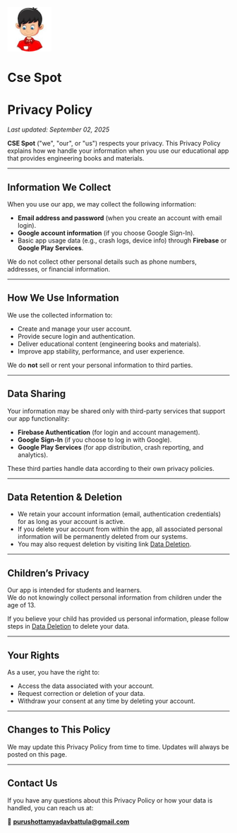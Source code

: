 <img src="./assets/images/cse-spot-logo.png" alt="CSE Spot" height="100"/>

# Cse Spot 
# Privacy Policy

_Last updated: September 02, 2025_

**CSE Spot** ("we", "our", or "us") respects your privacy. This Privacy Policy explains how we handle your information when you use our educational app that provides engineering books and materials.

---

## Information We Collect

When you use our app, we may collect the following information:

- **Email address and password** (when you create an account with email login).  
- **Google account information** (if you choose Google Sign-In).  
- Basic app usage data (e.g., crash logs, device info) through **Firebase** or **Google Play Services**.  

We do not collect other personal details such as phone numbers, addresses, or financial information.  

---

## How We Use Information

We use the collected information to:

- Create and manage your user account.  
- Provide secure login and authentication.  
- Deliver educational content (engineering books and materials).  
- Improve app stability, performance, and user experience.  

We do **not** sell or rent your personal information to third parties.  

---

## Data Sharing

Your information may be shared only with third-party services that support our app functionality:

- **Firebase Authentication** (for login and account management).  
- **Google Sign-In** (if you choose to log in with Google).  
- **Google Play Services** (for app distribution, crash reporting, and analytics).  

These third parties handle data according to their own privacy policies.  

---

## Data Retention & Deletion

- We retain your account information (email, authentication credentials) for as long as your account is active.  
- If you delete your account from within the app, all associated personal information will be permanently deleted from our systems.  
- You may also request deletion by visiting link [Data Deletion](data-deletion.md).  

---

## Children’s Privacy

Our app is intended for students and learners.  
We do not knowingly collect personal information from children under the age of 13.  

If you believe your child has provided us personal information, please follow steps in [Data Deletion](data-deletion.md) to delete your data.  

---

## Your Rights

As a user, you have the right to:

- Access the data associated with your account.  
- Request correction or deletion of your data.  
- Withdraw your consent at any time by deleting your account.  

---

## Changes to This Policy

We may update this Privacy Policy from time to time. Updates will always be posted on this page.  

---

## Contact Us

If you have any questions about this Privacy Policy or how your data is handled, you can reach us at:  

📧 **purushottamyadavbattula@gmail.com**
